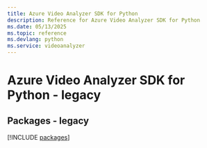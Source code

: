 ```yaml
---
title: Azure Video Analyzer SDK for Python
description: Reference for Azure Video Analyzer SDK for Python
ms.date: 05/13/2025
ms.topic: reference
ms.devlang: python
ms.service: videoanalyzer
---
```

# Azure Video Analyzer SDK for Python - legacy
## Packages - legacy
[!INCLUDE [packages](video-analyzer-index.md)]